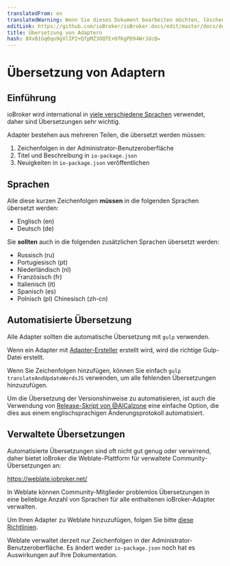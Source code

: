```yaml
---
translatedFrom: en
translatedWarning: Wenn Sie dieses Dokument bearbeiten möchten, löschen Sie bitte das Feld "translationsFrom". Andernfalls wird dieses Dokument automatisch erneut übersetzt
editLink: https://github.com/ioBroker/ioBroker.docs/edit/master/docs/de/dev/adaptertranslate.md
title: Übersetzung von Adaptern
hash: 8XvB1Gq0qo9gVlIP2+QfpMZ3OQTE+OfKgPD94WrJdcQ=
---
```

# Übersetzung von Adaptern
## Einführung
ioBroker wird international in [viele verschiedene Sprachen](https://www.iobroker.net/#en/statistics) verwendet, daher sind Übersetzungen sehr wichtig.

Adapter bestehen aus mehreren Teilen, die übersetzt werden müssen:

1. Zeichenfolgen in der Administrator-Benutzeroberfläche
1. Titel und Beschreibung in `io-package.json`
1. Neuigkeiten in `io-package.json` veröffentlichen

## Sprachen
Alle diese kurzen Zeichenfolgen **müssen** in die folgenden Sprachen übersetzt werden:

- Englisch (en)
- Deutsch (de)

Sie **sollten** auch in die folgenden zusätzlichen Sprachen übersetzt werden:

- Russisch (ru)
- Portugiesisch (pt)
- Niederländisch (nl)
- Französisch (fr)
- Italienisch (it)
- Spanisch (es)
- Polnisch (pl)
Chinesisch (zh-cn)

## Automatisierte Übersetzung
Alle Adapter sollten die automatische Übersetzung mit `gulp` verwenden.

Wenn ein Adapter mit [Adapter-Ersteller](https://github.com/ioBroker/create-adapter) erstellt wird, wird die richtige Gulp-Datei erstellt.

Wenn Sie Zeichenfolgen hinzufügen, können Sie einfach `gulp translateAndUpdateWordsJS` verwenden, um alle fehlenden Übersetzungen hinzuzufügen.

Um die Übersetzung der Versionshinweise zu automatisieren, ist auch die Verwendung von [Release-Skript von @AlCalzone](https://github.com/AlCalzone/release-script) eine einfache Option, die dies aus einem englischsprachigen Änderungsprotokoll automatisiert.

## Verwaltete Übersetzungen
Automatisierte Übersetzungen sind oft nicht gut genug oder verwirrend, daher bietet ioBroker die Weblate-Plattform für verwaltete Community-Übersetzungen an:

https://weblate.iobroker.net/

In Weblate können Community-Mitglieder problemlos Übersetzungen in eine beliebige Anzahl von Sprachen für alle enthaltenen ioBroker-Adapter verwalten.

Um Ihren Adapter zu Weblate hinzuzufügen, folgen Sie bitte [diese Richtlinien](https://github.com/ioBrokerTranslator/doc/blob/master/README.md).

Weblate verwaltet derzeit nur Zeichenfolgen in der Administrator-Benutzeroberfläche. Es ändert weder `io-package.json` noch hat es Auswirkungen auf Ihre Dokumentation.